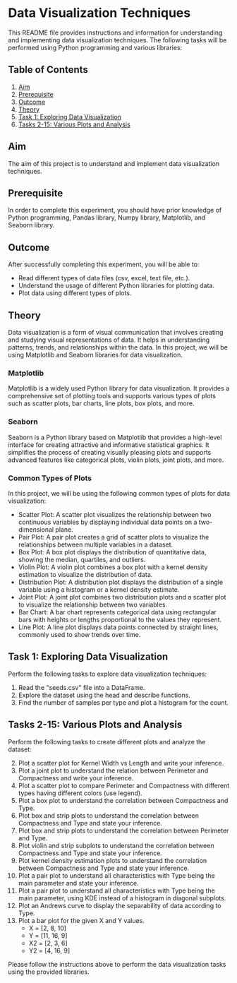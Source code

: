 # Data Visualization Techniques

This README file provides instructions and information for understanding and implementing data visualization techniques. The following tasks will be performed using Python programming and various libraries:

## Table of Contents
1. [Aim](#aim)
2. [Prerequisite](#prerequisite)
3. [Outcome](#outcome)
4. [Theory](#theory)
5. [Task 1: Exploring Data Visualization](#task-1)
6. [Tasks 2-15: Various Plots and Analysis](#tasks-2-15)

<a name="aim"></a>
## Aim
The aim of this project is to understand and implement data visualization techniques.

<a name="prerequisite"></a>
## Prerequisite
In order to complete this experiment, you should have prior knowledge of Python programming, Pandas library, Numpy library, Matplotlib, and Seaborn library.

<a name="outcome"></a>
## Outcome
After successfully completing this experiment, you will be able to:
- Read different types of data files (csv, excel, text file, etc.).
- Understand the usage of different Python libraries for plotting data.
- Plot data using different types of plots.

<a name="theory"></a>
## Theory
Data visualization is a form of visual communication that involves creating and studying visual representations of data. It helps in understanding patterns, trends, and relationships within the data. In this project, we will be using Matplotlib and Seaborn libraries for data visualization.

### Matplotlib
Matplotlib is a widely used Python library for data visualization. It provides a comprehensive set of plotting tools and supports various types of plots such as scatter plots, bar charts, line plots, box plots, and more.

### Seaborn
Seaborn is a Python library based on Matplotlib that provides a high-level interface for creating attractive and informative statistical graphics. It simplifies the process of creating visually pleasing plots and supports advanced features like categorical plots, violin plots, joint plots, and more.

### Common Types of Plots
In this project, we will be using the following common types of plots for data visualization:

- Scatter Plot: A scatter plot visualizes the relationship between two continuous variables by displaying individual data points on a two-dimensional plane.
- Pair Plot: A pair plot creates a grid of scatter plots to visualize the relationships between multiple variables in a dataset.
- Box Plot: A box plot displays the distribution of quantitative data, showing the median, quartiles, and outliers.
- Violin Plot: A violin plot combines a box plot with a kernel density estimation to visualize the distribution of data.
- Distribution Plot: A distribution plot displays the distribution of a single variable using a histogram or a kernel density estimate.
- Joint Plot: A joint plot combines two distribution plots and a scatter plot to visualize the relationship between two variables.
- Bar Chart: A bar chart represents categorical data using rectangular bars with heights or lengths proportional to the values they represent.
- Line Plot: A line plot displays data points connected by straight lines, commonly used to show trends over time.

<a name="task-1"></a>
## Task 1: Exploring Data Visualization
Perform the following tasks to explore data visualization techniques:

1. Read the "seeds.csv" file into a DataFrame.
2. Explore the dataset using the head and describe functions.
3. Find the number of samples per type and plot a histogram for the count.

<a name="tasks-2-15"></a>
## Tasks 2-15: Various Plots and Analysis
Perform the following tasks to create different plots and analyze the dataset:

2. Plot a scatter plot for Kernel Width vs Length and write your inference.
3. Plot a joint plot to understand the relation between Perimeter and Compactness and write your inference.
4. Plot a scatter plot to compare Perimeter and Compactness with different types having different colors (use legend).
5. Plot a box plot to understand the correlation between Compactness and Type.
6. Plot box and strip plots to understand the correlation between Compactness and Type and state your inference.
7. Plot box and strip plots to understand the correlation between Perimeter and Type.
8. Plot violin and strip subplots to understand the correlation between Compactness and Type and state your inference.
9. Plot kernel density estimation plots to understand the correlation between Compactness and Type and state your inference.
10. Plot a pair plot to understand all characteristics with Type being the main parameter and state your inference.
11. Plot a pair plot to understand all characteristics with Type being the main parameter, using KDE instead of a histogram in diagonal subplots.
12. Plot an Andrews curve to display the separability of data according to Type.
13. Plot a bar plot for the given X and Y values.
    - X = [2, 8, 10]
    - Y = [11, 16, 9]
    - X2 = [2, 3, 6]
    - Y2 = [4, 16, 9]

Please follow the instructions above to perform the data visualization tasks using the provided libraries.
